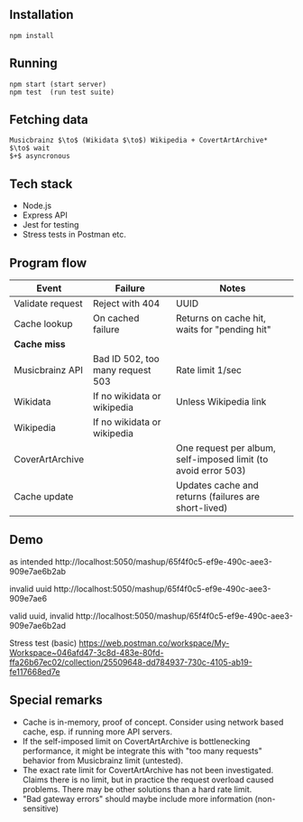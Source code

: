 ## Installation
    npm install

## Running
    npm start (start server)
    npm test  (run test suite)

## Fetching data
    Musicbrainz $\to$ (Wikidata $\to$) Wikipedia + CovertArtArchive*
    $\to$ wait
    $+$ asyncronous

## Tech stack

- Node.js
- Express API
- Jest for testing
- Stress tests in Postman etc.

## Program flow

| Event | Failure | Notes |
|-|-|-|
| Validate request | Reject with 404  | UUID |
| Cache lookup | On cached failure | Returns on cache hit, waits for "pending hit" | 
| **Cache miss** |
| Musicbrainz API | Bad ID 502, too many request 503  | Rate limit 1/sec
| Wikidata | If no wikidata or wikipedia  | Unless Wikipedia link 
| Wikipedia | If no wikidata or wikipedia  |
| CoverArtArchive | | One request per album, self-imposed limit (to avoid error 503) |
| Cache update | | Updates cache and returns (failures are short-lived)

## Demo

as intended
http://localhost:5050/mashup/65f4f0c5-ef9e-490c-aee3-909e7ae6b2ab

invalid uuid
http://localhost:5050/mashup/65f4f0c5-ef9e-490c-aee3-909e7ae6

valid uuid, invalid
http://localhost:5050/mashup/65f4f0c5-ef9e-490c-aee3-909e7ae6b2ad

Stress test (basic)
https://web.postman.co/workspace/My-Workspace~046afd47-3c8d-483e-80fd-ffa26b67ec02/collection/25509648-dd784937-730c-4105-ab19-fe117668ed7e


## Special remarks

- Cache is in-memory, proof of concept. Consider using network based cache, esp. if running more API servers.
- If the self-imposed limit on CovertArtArchive is bottlenecking performance, it might be integrate this with "too many requests" behavior from Musicbrainz limit (untested).
- The exact rate limit for CovertArtArchive has not been investigated. Claims there is no limit, but in practice the request overload caused problems. There may be other solutions than a hard rate limit.
- "Bad gateway errors" should maybe include more information (non-sensitive) 

